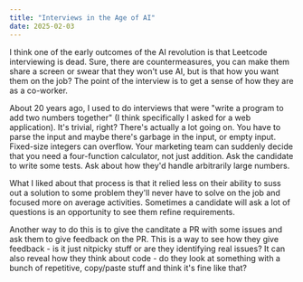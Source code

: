 ```yaml
---
title: "Interviews in the Age of AI"
date: 2025-02-03
---
```


I think one of the early outcomes of the AI revolution is that Leetcode interviewing is dead. Sure, there are countermeasures, you can make them share a screen or swear that they won't use AI, but is that how you want them on the job? The point of the interview is
to get a sense of how they are as a co-worker.

About 20 years ago, I used to do interviews that were "write a program to add two numbers together" (I think specifically I asked for a web application). It's trivial, right? There's actually a lot going on. You have to parse the input and maybe there's garbage in the input, or empty input. Fixed-size integers can overflow. Your marketing team can suddenly decide that you need a four-function calculator, not just addition. Ask the candidate to write some tests. Ask about how they'd handle arbitrarily large numbers.

What I liked about that process is that it relied less on their ability to suss out a solution to some problem they'll never have to solve on the job and focused more on average activities. Sometimes a candidate will ask a lot of questions is an opportunity to see them refine requirements.

Another way to do this is to give the canditate a PR with some issues and ask them to give feedback on the PR. This is a way to see how they give feedback - is it just nitpicky stuff or are they identifying real issues? It can also reveal how they think about code - do they look at something with a bunch of repetitive, copy/paste stuff and think it's fine like that?
